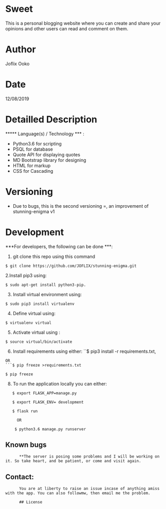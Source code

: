 # Sweet
This is  a personal blogging website where you can create and share your opinions and other users can read and comment on them.
# Author
Joflix Ooko
# Date
12/08/2019

# Detailled Description
***** Language(s) / Technology *** :
  * Python3.6 for scripting
  * PSQL for database
  * Quote API for displaying quotes
  * MD Bootstrap library for designing
  * HTML for markup
  * CSS for Cascading
# Versioning
  * Due to bugs, this is the second versioning =, an improvement of stunning-enigma v1

 # Development

 ***For developers, the following can be done ***:
 1. git clone this repo using this command
 ```
 $ git clone https://github.com/JOFLIX/stunning-enigma.git

 ```
 2.Install pip3 using:
 ```
 $ sudo apt-get install python3-pip.
 ```
 3. Install virtual environment using:

 ```
 $ sudo pip3 install virtualenv
 ```
 4. Define virtual using:
 ```
 $ virtualenv virtual
 ```
 5. Activate virtual using :
 ```
 $ source virtual/bin/activate
 ```
 6. Install requirements using either:
 ``$ pip3 install -r requirements.txt,
 ```
 OR
 ```$ pip freeze >requirements.txt

 $ pip freeze
```

8. To run the application locally you can either:

```
   $ export FLASK_APP=manage.py

   $ export FLASK_ENV= development

   $ flask run
```

         OR
```
    $ python3.6 manage.py runserver
```
   ## Known bugs
          **The server is posing some problems and I will be working on it. So take heart, and be patient, or come and visit again.

   ## Contact:
          You are at liberty to raise an issue incase of anything amiss with the app. You can also followmw, then email me the problem.

          ## License
